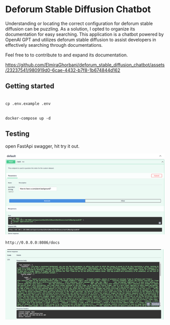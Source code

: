 # Deforum Stable Diffusion Chatbot
Understanding or locating the correct configuration for deforum stable diffusion can be puzzling. As a solution, I opted to organize its documentation for easy searching. This application is a chatbot powered by OpenAI GPT and utilizes deforum stable diffusion to assist developers in effectively searching through documentations.

Feel free to to contribute to and expand its documentation.



https://github.com/ElmiraGhorbani/deforum_stable_diffusion_chatbot/assets/23237541/980919d0-6cae-4432-b7f8-1b674844d162



## Getting started

```

cp .env.example .env

```

```

docker-compose up -d

```

## Testing
open FastApi swagger, hit try it out.

![teaser](./resource/images/request.png)

```
http://0.0.0.0:8086/docs
```

![teaser](./resource/images/response.png)
